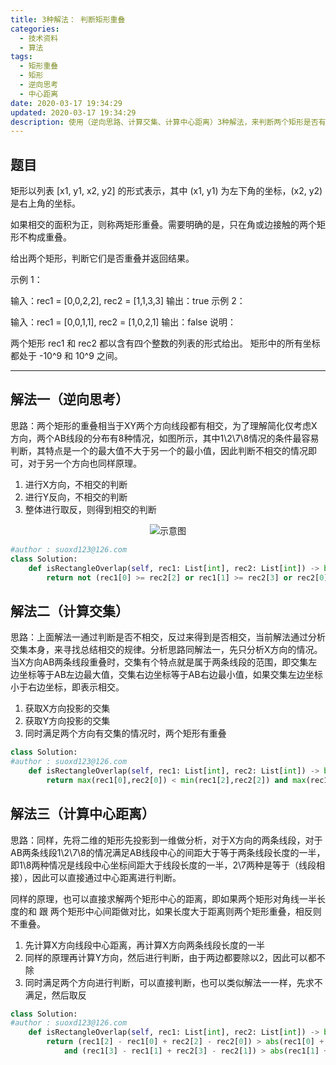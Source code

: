 ```yaml
---
title: 3种解法： 判断矩形重叠
categories:
  - 技术资料
  - 算法
tags:
  - 矩形重叠
  - 矩形
  - 逆向思考
  - 中心距离
date: 2020-03-17 19:34:29
updated: 2020-03-17 19:34:29
description: 使用（逆向思路、计算交集、计算中心距离）3种解法，来判断两个矩形是否有重叠...
---
```


## 题目
矩形以列表 [x1, y1, x2, y2] 的形式表示，其中 (x1, y1) 为左下角的坐标，(x2, y2) 是右上角的坐标。

如果相交的面积为正，则称两矩形重叠。需要明确的是，只在角或边接触的两个矩形不构成重叠。

给出两个矩形，判断它们是否重叠并返回结果。

示例 1：

输入：rec1 = [0,0,2,2], rec2 = [1,1,3,3]
输出：true
示例 2：

输入：rec1 = [0,0,1,1], rec2 = [1,0,2,1]
输出：false
说明：

两个矩形 rec1 和 rec2 都以含有四个整数的列表的形式给出。
矩形中的所有坐标都处于 -10^9 和 10^9 之间。
***
## 解法一（逆向思考）
思路：两个矩形的重叠相当于XY两个方向线段都有相交，为了理解简化仅考虑X方向，两个AB线段的分布有8种情况，如图所示，其中1\2\7\8情况的条件最容易判断，其特点是一个的最大值不大于另一个的最小值，因此判断不相交的情况即可，对于另一个方向也同样原理。
1. 进行X方向，不相交的判断
2. 进行Y反向，不相交的判断
3. 整体进行取反，则得到相交的判断

<center>    <img src="/img/tech/20200318094727.png" title="示意图"/>    </center>

```python
#author : suoxd123@126.com
class Solution:
    def isRectangleOverlap(self, rec1: List[int], rec2: List[int]) -> bool:
        return not (rec1[0] >= rec2[2] or rec1[1] >= rec2[3] or rec2[0] >= rec1[2] or rec2[1] >= rec1[3])
```
## 解法二（计算交集）
思路：上面解法一通过判断是否不相交，反过来得到是否相交，当前解法通过分析交集本身，来寻找总结相交的规律。分析思路同解法一，先只分析X方向的情况。
当X方向AB两条线段重叠时，交集有个特点就是属于两条线段的范围，即交集左边坐标等于AB左边最大值，交集右边坐标等于AB右边最小值，如果交集左边坐标小于右边坐标，即表示相交。
1. 获取X方向投影的交集
2. 获取Y方向投影的交集
3. 同时满足两个方向有交集的情况时，两个矩形有重叠
```python
class Solution:
#author : suoxd123@126.com
    def isRectangleOverlap(self, rec1: List[int], rec2: List[int]) -> bool:
        return max(rec1[0],rec2[0]) < min(rec1[2],rec2[2]) and max(rec1[1],rec2[1]) < min(rec1[3],rec2[3]) 
```
## 解法三（计算中心距离）
思路：同样，先将二维的矩形先投影到一维做分析，对于X方向的两条线段，对于AB两条线段1\2\7\8的情况满足AB线段中心的间距大于等于两条线段长度的一半，即1\8两种情况是线段中心坐标间距大于线段长度的一半，2\7两种是等于（线段相接），因此可以直接通过中心距离进行判断。

同样的原理，也可以直接求解两个矩形中心的距离，即如果两个矩形对角线一半长度的和 跟 两个矩形中心间距做对比，如果长度大于距离则两个矩形重叠，相反则不重叠。

1. 先计算X方向线段中心距离，再计算X方向两条线段长度的一半
2. 同样的原理再计算Y方向，然后进行判断，由于两边都要除以2，因此可以都不除
3. 同时满足两个方向进行判断，可以直接判断，也可以类似解法一一样，先求不满足，然后取反

```python
class Solution:
#author : suoxd123@126.com
    def isRectangleOverlap(self, rec1: List[int], rec2: List[int]) -> bool:
        return (rec1[2] - rec1[0] + rec2[2] - rec2[0]) > abs(rec1[0] + rec1[2] - rec2[0] - rec2[2]) \
            and (rec1[3] - rec1[1] + rec2[3] - rec2[1]) > abs(rec1[1] + rec1[3] - rec2[1] - rec2[3])
        
```
